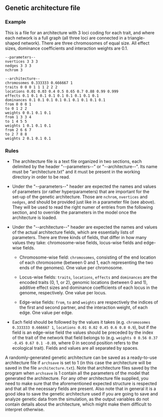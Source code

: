 ## Genetic architecture file

### Example

This is a file for an architecture with 3 loci coding for each trait, and where each network is a full graph (all three loci are connected in a triangle-shaped network). There are three chromosomes of equal size. All effect sizes, dominance coefficients and interaction weights are 0.1.

```
--parameters--
nvertices 3 3 3 
nedges 3 3 3 
nchrom 3

--architecture--
chromosomes 0.333333 0.666667 1 
traits 0 0 0 1 1 1 2 2 2 
locations 0.01 0.03 0.4 0.5 0.65 0.7 0.88 0.99 0.999
effects 0.1 0.1 0.1 0.1 0.1 0.1 0.1 0.1 0.1 
dominances 0.1 0.1 0.1 0.1 0.1 0.1 0.1 0.1 0.1 
from 0 0 0 1
to 0 1 2 2
weights 0 0.1 0.1 0.1 
from 1 3 3 4
to 1 4 5 5
weights 1 0.1 0.1 0.1 
from 2 6 6 7
to 2 7 8 8
weights 2 0.1 0.1 0.1 
```

### Rules

* The architecture file is a text file organized in two sections, each delimited by the header "--parameters--" or "--architecture--". Its name must be "architecture.txt" and it must be present in the working directory in order to be read.

* Under the "--parameters--" header are expected the names and values of parameters (or rather hyperparameters) that are important for the set-up of the genetic architecture. Those are `nchrom`, `nvertices` and `nedges`, and should be provided just like in a parameter file (see above). They will be used to read the right numer of entries from the following section, and to override the parameters in the model once the architecture is loaded.

* Under the "--architecture--" header are expected the names and values of the actual architecture fields, which are essentially lists of parameters. There are three kinds of fields, that differ in how many values they take: chromosome-wise fields, locus-wise fields and edge-wise fields.

  * Chromosome-wise field: `chromosomes`, consisting of the end location of each chromosome (between 0 and 1, each representing the two ends of the genomes). One value per chromosome.

  * Locus-wise fields: `traits`, `locations`, `effects` and `dominances` are the encoded traits (0, 1, or 2), genomic locations (between 0 and 1), additive effect sizes and dominance coefficients of each locus in the genome, respectively. One value per locus.

  * Edge-wise fields: `from`, `to` and `weights` are respectively the indices of the first and second partner, and the interaction weight, of each edge. One value per edge. 

* Each field should be followed by the values it takes (e.g. `chromosomes 0.333333 0.666667 1`, `locations 0.01 0.02 0.45 0.6 0.8 0.9`), but if the field is an edge-wise field the values should be preceded by the index of the trait of the network that field belongs to (e.g. `weights 0 0.56 0.37 -0.45 0.67 0.1 -0.89`, where 0 in second position refers to the ecological trait). Fields and values are all separated by spaces.

A randomly-generated genetic architecture can be saved as a ready-to-use architecture file if `archsave` is set to 1 (in this case the architecture will be saved in the file `architecture.txt`). Note that architecture files saved by the program when `archsave` is 1 contain all the parameters of the model that generated the architecture. For any other architecture file supplied, you need to make sure that the aforementioned expected structure is respected and that all the necessary fields are present. Also note that in general it is a good idea to save the genetic architecture used if you are going to save and analyze genetic data from the simulation, as the output variables do not contain details about the architecture, which might make them difficult to interpret otherwise.
